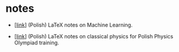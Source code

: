 # notes

* [[link](https://barhanc.github.io/notes/ml/main.pdf)] (Polish) LaTeX notes on
  Machine Learning.

* [[link](https://barhanc.github.io/notes/physx/main.pdf)] (Polish) LaTeX notes on
  classical physics for Polish Physics Olympiad training.
